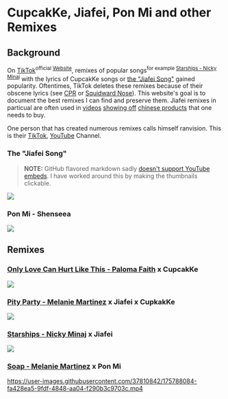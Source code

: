 # CupcakKe, Jiafei, Pon Mi and other Remixes

## Background
On [TikTok](https://en.wikipedia.org/wiki/TikTok)<sup>official [Website](https://www.tiktok.com/)</sup>, remixes of popular songs<sup>for example [Starships - Nicky Minaj](#starships---nicky-minaj-x-jiafei)</sup> with the lyrics of CupcakKe songs or [the "Jiafei Song"](#the-jiafei-song) gained popularity. Oftentimes, TikTok deletes these remixes because of their obscene lyrics (see [CPR](https://www.youtube.com/watch?v=aRO4wQ4SVTk) or [Squidward Nose](https://www.youtube.com/watch?v=8Jo_sAPspIQ)). This website's goal is to document the best remixes I can find and preserve them. Jiafei remixes in particual are often used in [videos](https://www.tiktok.com/@chiwis_minaj/video/7086754267494714630) [showing off](https://www.tiktok.com/@jiafei_home_products/video/7100469823250926853) [chinese products](https://www.tiktok.com/@jiafei_home_products/video/7095322469283745029) that one needs to buy.

One person that has created numerous remixes calls himself ranvision. This is their [TikTok](https://www.tiktok.com/@ranvision_official), [YouTube](https://www.youtube.com/channel/UCJctRkdcsQMz7DB0rbZtGhQ) Channel.

### The "Jiafei Song"
> **NOTE:** GitHub flavored markdown sadly [doesn't support YouTube embeds](https://github.com/github/markup/issues/538). I have worked around this by making the thumbnails clickable. 

<a href='https://www.youtube.com/watch?v=f63oc8d8mIM&t=28' title="jiafei song lyrics| 野花香 | english translation"><img src="https://img.youtube.com/vi/f63oc8d8mIM/0.jpg"></a>

### Pon Mi - Shenseea
<a href='https://www.youtube.com/watch?v=D1XbDlgTIrI&t=28' title="Shenseea - Pon Mi (Lyrics) Pussy tight pussy clean pussy fresh Pussy pretty pussy fat full a flesh"><img src="https://img.youtube.com/vi/D1XbDlgTIrI/0.jpg"></a>

## Remixes
### [Only Love Can Hurt Like This - Paloma Faith](https://www.youtube.com/watch?v=skEXVQ_z9ag) x CupcakKe
<a href='https://www.youtube.com/watch?v=KjJybTxoFkI' title="Paloma Faith - Only Love Can Hurt Like This (CupcakKe Remix)"><img src="https://img.youtube.com/vi/KjJybTxoFkI/0.jpg"></a>

### [Pity Party - Melanie Martinez](https://youtu.be/jJfYduWvDmI?t=45) x Jiafei x CupkakKe
<a href='https://www.youtube.com/watch?v=gVFuJwfzngs' title="Jiafei - 'Pity Party (Product Party)' (ft. cupcaKKe) (Color Coded Chi/Pinyin/Eng Lyrics)"><img src="https://img.youtube.com/vi/gVFuJwfzngs/0.jpg"></a>

### [Starships - Nicky Minaj](https://youtu.be/s_x76GztTQE?t=42) x Jiafei
<a href='https://www.youtube.com/watch?v=2-sI4kWW8hk' title="Nicki Minaj Starships Jiafei Products Jiafei remix Jiafei Roblox candyJoeyNaky Chinese"><img src="https://img.youtube.com/vi/2-sI4kWW8hk/0.jpg"></a>

### [Soap - Melanie Martinez](https://youtu.be/k4INC0yk_vo?t=56) x Pon Mi
https://user-images.githubusercontent.com/37810842/175788084-fa428ea5-9fdf-4848-aa04-f290b3c9703c.mp4




